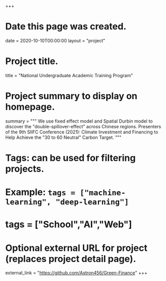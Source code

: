 +++
# Date this page was created.
date = 2020-10-10T00:00:00
layout = "project"

# Project title.
title = "National Undergraduate Academic Training Program"

# Project summary to display on homepage.
summary = """
 We use fixed effect model and Spatial Durbin model to discover the "double-spillover-effect" across Chinese regions.
 Presenters of the 9th SIIFC Conference (2021): Climate Investment and Financing to Help Achieve the "30 to 60 Neutral" Carbon Target.
 """

# Tags: can be used for filtering projects.
# Example: `tags = ["machine-learning", "deep-learning"]`
# tags = ["School","AI","Web"]

# Optional external URL for project (replaces project detail page).
external_link = "https://github.com/Astron456/Green-Finance"
+++
